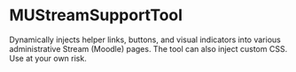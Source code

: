 # MUStreamSupportTool
Dynamically injects helper links, buttons, and visual indicators into various administrative Stream (Moodle) pages. The tool can also inject custom CSS. Use at your own risk.
